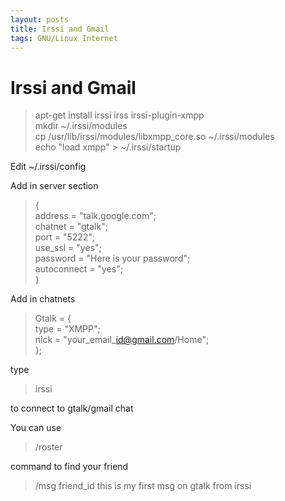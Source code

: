 ```yaml
---
layout: posts
title: Irssi and Gmail
tags: GNU/Linux Internet
---
```


# Irssi and Gmail

> apt-get install irssi irss irssi-plugin-xmpp  
> mkdir ~/.irssi/modules  
> cp /usr/lib/irssi/modules/libxmpp\_core.so ~/.irssi/modules  
> echo "load xmpp" > ~/.irssi/startup
  
Edit ~/.irssi/config  
  
Add in server section  

> {  
> address = "talk.google.com";  
> chatnet = "gtalk";  
> port = "5222";  
> use\_ssl = "yes";  
> password = "Here is your password";  
> autoconnect = "yes";  
> }

  
Add in chatnets  
  

> Gtalk = {  
> type = "XMPP";  
> nick = "your\_email\_id@gmail.com/Home";  
> };

  
type

> irssi

to connect to gtalk/gmail chat  
  
You can use

> /roster

command to find your friend  

> /msg friend\_id this is my first msg on gtalk from irssi

